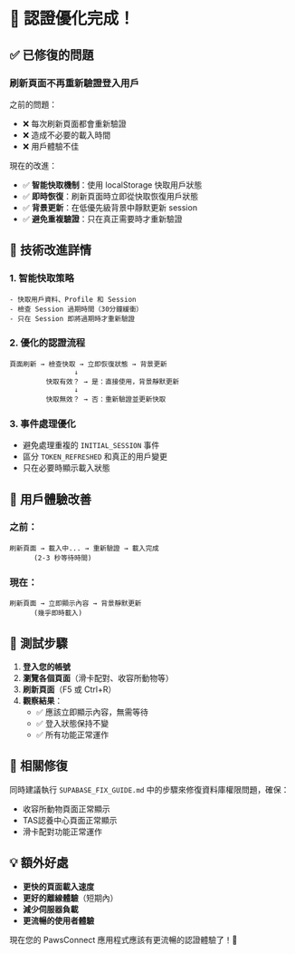# 🚀 認證優化完成！

## ✅ 已修復的問題

### **刷新頁面不再重新驗證登入用戶**

之前的問題：
- ❌ 每次刷新頁面都會重新驗證
- ❌ 造成不必要的載入時間
- ❌ 用戶體驗不佳

現在的改進：
- ✅ **智能快取機制**：使用 localStorage 快取用戶狀態
- ✅ **即時恢復**：刷新頁面時立即從快取恢復用戶狀態
- ✅ **背景更新**：在低優先級背景中靜默更新 session
- ✅ **避免重複驗證**：只在真正需要時才重新驗證

## 🔧 技術改進詳情

### 1. **智能快取策略**
```
- 快取用戶資料、Profile 和 Session
- 檢查 Session 過期時間（30分鐘緩衝）
- 只在 Session 即將過期時才重新驗證
```

### 2. **優化的認證流程**
```
頁面刷新 → 檢查快取 → 立即恢復狀態 → 背景更新
                ↓
         快取有效？ → 是：直接使用，背景靜默更新
                ↓
         快取無效？ → 否：重新驗證並更新快取
```

### 3. **事件處理優化**
- 避免處理重複的 `INITIAL_SESSION` 事件
- 區分 `TOKEN_REFRESHED` 和真正的用戶變更
- 只在必要時顯示載入狀態

## 🎯 用戶體驗改善

### 之前：
```
刷新頁面 → 載入中... → 重新驗證 → 載入完成
      (2-3 秒等待時間)
```

### 現在：
```
刷新頁面 → 立即顯示內容 → 背景靜默更新
      (幾乎即時載入)
```

## 📍 測試步驟

1. **登入您的帳號**
2. **瀏覽各個頁面**（滑卡配對、收容所動物等）
3. **刷新頁面**（F5 或 Ctrl+R）
4. **觀察結果**：
   - ✅ 應該立即顯示內容，無需等待
   - ✅ 登入狀態保持不變
   - ✅ 所有功能正常運作

## 🔗 相關修復

同時建議執行 `SUPABASE_FIX_GUIDE.md` 中的步驟來修復資料庫權限問題，確保：
- 收容所動物頁面正常顯示
- TAS認養中心頁面正常顯示  
- 滑卡配對功能正常運作

## 💡 額外好處

- **更快的頁面載入速度**
- **更好的離線體驗**（短期內）
- **減少伺服器負載**
- **更流暢的使用者體驗**

現在您的 PawsConnect 應用程式應該有更流暢的認證體驗了！🐾